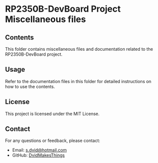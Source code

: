 # RP2350B-DevBoard Project Miscellaneous files

## Contents
This folder contains miscellaneous files and documentation related to the RP2350B-DevBoard project.

## Usage
Refer to the documentation files in this folder for detailed instructions on how to use the contents.

## License
This project is licensed under the MIT License.

## Contact
For any questions or feedback, please contact:
- Email: [s.dvid@hotmail.com](mailto:s.dvid@hotmail.com)
- GitHub: [DvidMakesThings](https://github.com/DvidMakesThings)